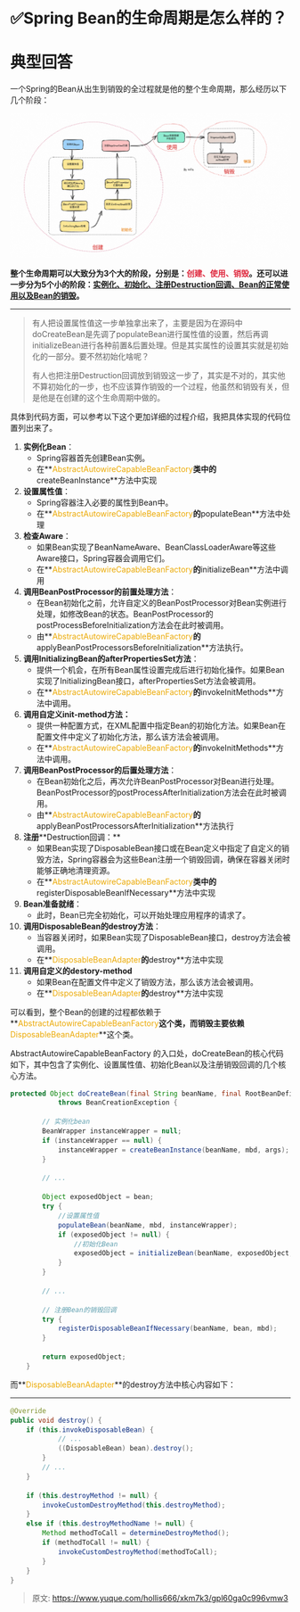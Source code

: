 # ✅Spring Bean的生命周期是怎么样的？

# 典型回答


一个Spring的Bean从出生到销毁的全过程就是他的整个生命周期，那么经历以下几个阶段：

![1699966720629-4af99903-18c2-4e0a-9bdf-9674e7aac9cc.png](./img/T5hQHwnnk1gZk8mm/1699966720629-4af99903-18c2-4e0a-9bdf-9674e7aac9cc-807233.png)





**整个生命周期可以大致分为3个大的阶段，分别是：****<font style="color:#DF2A3F;">创建、使用、销毁</font>****。还可以进一步分为5个小的阶段：****<u>实例化、初始化、注册Destruction回调、Bean的正常使用以及Bean的销毁</u>****。**

****

> 有人把设置属性值这一步单独拿出来了，主要是因为在源码中doCreateBean是先调了populateBean进行属性值的设置，然后再调initializeBean进行各种前置&后置处理。但是其实属性的设置其实就是初始化的一部分。要不然初始化啥呢？
>
> 
>
> 有人也把注册Destruction回调放到销毁这一步了，其实是不对的，其实他不算初始化的一步，也不应该算作销毁的一个过程，他虽然和销毁有关，但是他是在创建的这个生命周期中做的。
>



具体到代码方面，可以参考以下这个更加详细的过程介绍，我把具体实现的代码位置列出来了。



1. **实例化Bean**：
    - Spring容器首先创建Bean实例。
    - 在**<font style="color:#ECAA04;">AbstractAutowireCapableBeanFactory</font>**类中的**createBeanInstance**方法中实现
2. **设置属性值**：
    - Spring容器注入必要的属性到Bean中。
    - 在**<font style="color:#ECAA04;">AbstractAutowireCapableBeanFactory</font>**的**populateBean**方法中处理
3. **检查Aware**：
    - 如果Bean实现了BeanNameAware、BeanClassLoaderAware等这些Aware接口，Spring容器会调用它们。
    - 在**<font style="color:#ECAA04;">AbstractAutowireCapableBeanFactory</font>**的**initializeBean**方法中调用
4. **调用BeanPostProcessor的前置处理方法**：
    - 在Bean初始化之前，允许自定义的BeanPostProcessor对Bean实例进行处理，如修改Bean的状态。BeanPostProcessor的postProcessBeforeInitialization方法会在此时被调用。
    - 由**<font style="color:#ECAA04;">AbstractAutowireCapableBeanFactory</font>**的**applyBeanPostProcessorsBeforeInitialization**方法执行。
5. **调用InitializingBean的afterPropertiesSet方法**：
    - 提供一个机会，在所有Bean属性设置完成后进行初始化操作。如果Bean实现了InitializingBean接口，afterPropertiesSet方法会被调用。
    - 在**<font style="color:#ECAA04;">AbstractAutowireCapableBeanFactory</font>**的**invokeInitMethods**方法中调用。
6. **调用自定义init-method方法：**
    - 提供一种配置方式，在XML配置中指定Bean的初始化方法。如果Bean在配置文件中定义了初始化方法，那么该方法会被调用。
    - 在**<font style="color:#ECAA04;">AbstractAutowireCapableBeanFactory</font>**的**invokeInitMethods**方法中调用。
7. **调用BeanPostProcessor的后置处理方法**：
    - 在Bean初始化之后，再次允许BeanPostProcessor对Bean进行处理。BeanPostProcessor的postProcessAfterInitialization方法会在此时被调用。
    - 由**<font style="color:#ECAA04;">AbstractAutowireCapableBeanFactory</font>**的**applyBeanPostProcessorsAfterInitialization**方法执行
8. **注册****<font style="color:rgb(15, 15, 15);">Destruction回调：</font>**
    - 如果Bean实现了DisposableBean接口或在Bean定义中指定了自定义的销毁方法，Spring容器会为这些Bean注册一个销毁回调，确保在容器关闭时能够正确地清理资源。
    - 在**<font style="color:#ECAA04;">AbstractAutowireCapableBeanFactory</font>**类中的**registerDisposableBeanIfNecessary**方法中实现
9. **Bean准备就绪**：
    - 此时，Bean已完全初始化，可以开始处理应用程序的请求了。
10. **调用DisposableBean的destroy方法**：
    - 当容器关闭时，如果Bean实现了DisposableBean接口，destroy方法会被调用。
    - 在**<font style="color:#ECAA04;">DisposableBeanAdapter</font>**的**destroy**方法中实现
11. **调用自定义的destory-method**
    - 如果Bean在配置文件中定义了销毁方法，那么该方法会被调用。
    - 在**<font style="color:#ECAA04;">DisposableBeanAdapter</font>**的**destroy**方法中实现





可以看到，整个Bean的创建的过程都依赖于**<font style="color:#ECAA04;">AbstractAutowireCapableBeanFactory</font>**这个类，而销毁主要依赖**<font style="color:#ECAA04;">DisposableBeanAdapter</font>**这个类。



AbstractAutowireCapableBeanFactory 的入口处，doCreateBean的核心代码如下，其中包含了实例化、设置属性值、初始化Bean以及注册销毁回调的几个核心方法。



```java
protected Object doCreateBean(final String beanName, final RootBeanDefinition mbd, final Object[] args)
			throws BeanCreationException {

		// 实例化bean
		BeanWrapper instanceWrapper = null;
		if (instanceWrapper == null) {
			instanceWrapper = createBeanInstance(beanName, mbd, args);
		}

        // ...

		Object exposedObject = bean;
		try {
            //设置属性值
			populateBean(beanName, mbd, instanceWrapper);
			if (exposedObject != null) {
                //初始化Bean
				exposedObject = initializeBean(beanName, exposedObject, mbd);
			}
		}
		
    	// ...

		// 注册Bean的销毁回调
		try {
			registerDisposableBeanIfNecessary(beanName, bean, mbd);
		}

		return exposedObject;
	}
```



而**<font style="color:#ECAA04;">DisposableBeanAdapter</font>**的destroy方法中核心内容如下：

****

```java
@Override
public void destroy() {
    if (this.invokeDisposableBean) {
            // ...
            ((DisposableBean) bean).destroy();
        }
        // ...
    }

    if (this.destroyMethod != null) {
        invokeCustomDestroyMethod(this.destroyMethod);
    }
    else if (this.destroyMethodName != null) {
        Method methodToCall = determineDestroyMethod();
        if (methodToCall != null) {
            invokeCustomDestroyMethod(methodToCall);
        }
    }
}
```



> 原文: <https://www.yuque.com/hollis666/xkm7k3/gpl60ga0c996vmw3>
